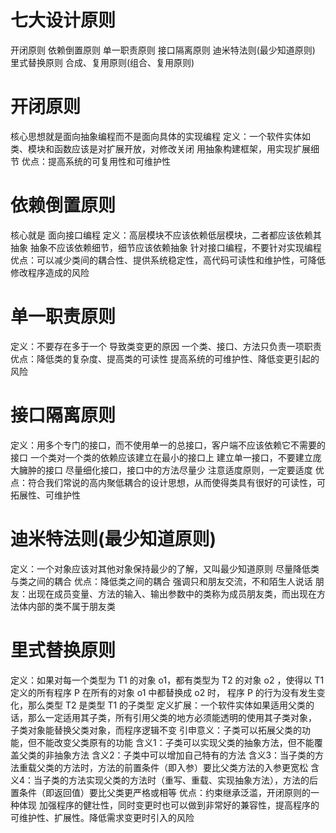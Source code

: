# 七大设计原则
开闭原则
依赖倒置原则
单一职责原则
接口隔离原则
迪米特法则(最少知道原则)
里式替换原则
合成、复用原则(组合、复用原则)

# 开闭原则
 核心思想就是面向抽象编程而不是面向具体的实现编程
 定义：一个软件实体如类、模块和函数应该是对扩展开放，对修改关闭
 用抽象构建框架，用实现扩展细节
 优点：提高系统的可复用性和可维护性
 
# 依赖倒置原则
 核心就是 面向接口编程
 定义：高层模块不应该依赖低层模块，二者都应该依赖其抽象
 抽象不应该依赖细节，细节应该依赖抽象
 针对接口编程，不要针对实现编程
 优点：可以减少类间的耦合性、提供系统稳定性，高代码可读性和维护性，可降低修改程序造成的风险
 
 # 单一职责原则
  定义：不要存在多于一个 导致类变更的原因
  一个类、接口、方法只负责一项职责
  优点：降低类的复杂度、提高类的可读性
  提高系统的可维护性、降低变更引起的风险

# 接口隔离原则
   定义：用多个专门的接口，而不使用单一的总接口，客户端不应该依赖它不需要的接口
   一个类对一个类的依赖应该建立在最小的接口上
   建立单一接口，不要建立庞大臃肿的接口
   尽量细化接口，接口中的方法尽量少
   注意适度原则，一定要适度
   优点：符合我们常说的高内聚低耦合的设计思想，从而使得类具有很好的可读性，可拓展性、可维护性
   
# 迪米特法则(最少知道原则)
   定义：一个对象应该对其他对象保持最少的了解，又叫最少知道原则
   尽量降低类与类之间的耦合
   优点：降低类之间的耦合
   强调只和朋友交流，不和陌生人说话
   朋友：出现在成员变量、方法的输入、输出参数中的类称为成员朋友类，而出现在方法体内部的类不属于朋友类
   
# 里式替换原则
   定义：如果对每一个类型为 T1 的对象 o1，都有类型为 T2 的对象 o2 ，使得以 T1 定义的所有程序 P 在所有的对象 o1 中都替换成 o2 时，
            程序 P 的行为没有发生变化，那么类型 T2 是类型 T1 的子类型
   定义扩展：一个软件实体如果适用父类的话，那么一定适用其子类，所有引用父类的地方必须能透明的使用其子类对象，
                子类对象能替换父类对象，而程序逻辑不变
   引申意义：子类可以拓展父类的功能，但不能改变父类原有的功能
   含义1：子类可以实现父类的抽象方法，但不能覆盖父类的非抽象方法
   含义2：子类中可以增加自己特有的方法
   含义3：当子类的方法重载父类的方法时，方法的前置条件（即入参）要比父类方法的入参更宽松
   含义4：当子类的方法实现父类的方法时（重写、重载、实现抽象方法），方法的后置条件（即返回值）要比父类更严格或相等
   优点：约束继承泛滥，开闭原则的一种体现
         加强程序的健壮性，同时变更时也可以做到非常好的兼容性，提高程序的可维护性、扩展性。降低需求变更时引入的风险